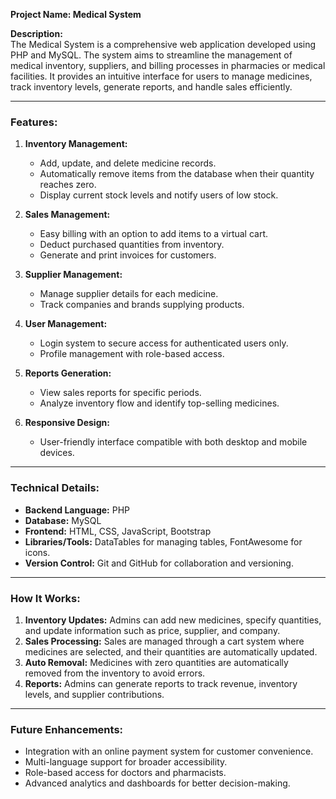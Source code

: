 **Project Name: Medical System**  

**Description:**  
The Medical System is a comprehensive web application developed using PHP and MySQL. The system aims to streamline the management of medical inventory, suppliers, and billing processes in pharmacies or medical facilities. It provides an intuitive interface for users to manage medicines, track inventory levels, generate reports, and handle sales efficiently.

---

### **Features:**
1. **Inventory Management:**  
   - Add, update, and delete medicine records.  
   - Automatically remove items from the database when their quantity reaches zero.  
   - Display current stock levels and notify users of low stock.

2. **Sales Management:**  
   - Easy billing with an option to add items to a virtual cart.  
   - Deduct purchased quantities from inventory.  
   - Generate and print invoices for customers.  

3. **Supplier Management:**  
   - Manage supplier details for each medicine.  
   - Track companies and brands supplying products.

4. **User Management:**  
   - Login system to secure access for authenticated users only.  
   - Profile management with role-based access.  

5. **Reports Generation:**  
   - View sales reports for specific periods.  
   - Analyze inventory flow and identify top-selling medicines.  

6. **Responsive Design:**  
   - User-friendly interface compatible with both desktop and mobile devices.  

---

### **Technical Details:**
- **Backend Language:** PHP  
- **Database:** MySQL  
- **Frontend:** HTML, CSS, JavaScript, Bootstrap  
- **Libraries/Tools:** DataTables for managing tables, FontAwesome for icons.  
- **Version Control:** Git and GitHub for collaboration and versioning.  

---

### **How It Works:**
1. **Inventory Updates:** Admins can add new medicines, specify quantities, and update information such as price, supplier, and company.  
2. **Sales Processing:** Sales are managed through a cart system where medicines are selected, and their quantities are automatically updated.  
3. **Auto Removal:** Medicines with zero quantities are automatically removed from the inventory to avoid errors.  
4. **Reports:** Admins can generate reports to track revenue, inventory levels, and supplier contributions.  

---

### **Future Enhancements:**  
- Integration with an online payment system for customer convenience.  
- Multi-language support for broader accessibility.  
- Role-based access for doctors and pharmacists.  
- Advanced analytics and dashboards for better decision-making.  

